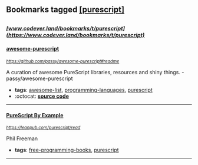 ## Bookmarks tagged [[purescript]](https://www.codever.land/search?q=[purescript])

_<sup><sup>[www.codever.land/bookmarks/t/purescript](https://www.codever.land/bookmarks/t/purescript)</sup></sup>_
---
#### [awesome-purescript](https://github.com/passy/awesome-purescript#readme)
_<sup>https://github.com/passy/awesome-purescript#readme</sup>_

A curation of awesome PureScript libraries, resources and shiny things. - passy/awesome-purescript
* **tags**: [awesome-list](../tagged/awesome-list.md), [programming-languages](../tagged/programming-languages.md), [purescript](../tagged/purescript.md)
* :octocat: **[source code](https://github.com/passy/awesome-purescript#readme)**
---
#### [PureScript By Example](https://leanpub.com/purescript/read)
_<sup>https://leanpub.com/purescript/read</sup>_

Phil Freeman
* **tags**: [free-programming-books](../tagged/free-programming-books.md), [purescript](../tagged/purescript.md)
---
